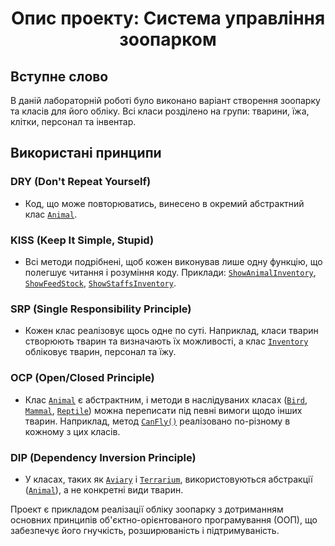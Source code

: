 <h1 align="center">Опис проекту: Система управління зоопарком</h1>

## Вступне слово
В даній лабораторній роботі було виконано варіант створення зоопарку та класів для його обліку. Всі класи розділено на групи: тварини, їжа, клітки, персонал та інвентар.

## Використані принципи

### DRY (Don't Repeat Yourself)
- Код, що може повторюватись, винесено в окремий абстрактний клас [`Animal`](https://github.com/Vanchik21/Design-Patterns/blob/main/Lab1/LibraryLab1/LibraryLab1/Animal.cs).

### KISS (Keep It Simple, Stupid)
- Всі методи подрібнені, щоб кожен виконував лише одну функцію, що полегшує читання і розуміння коду. Приклади: [`ShowAnimalInventory`](https://github.com/Vanchik21/Design-Patterns/blob/7011f1bcbb618439910320771f8488bd84cb75de/Lab1/LibraryLab1/LibraryLab1/Inventory.cs#L22C8-L29C10), [`ShowFeedStock`](https://github.com/Vanchik21/Design-Patterns/blob/7011f1bcbb618439910320771f8488bd84cb75de/Lab1/LibraryLab1/LibraryLab1/Inventory.cs#L36C1-L39C10), [`ShowStaffsInventory`](https://github.com/Vanchik21/Design-Patterns/blob/7011f1bcbb618439910320771f8488bd84cb75de/Lab1/LibraryLab1/LibraryLab1/Inventory.cs#L31C2-L34C10).

### SRP (Single Responsibility Principle)
- Кожен клас реалізовує щось одне по суті. Наприклад, класи тварин створюють тварин та визначають їх можливості, а клас [`Inventory`](https://github.com/Vanchik21/Design-Patterns/blob/main/Lab1/LibraryLab1/LibraryLab1/Inventory.cs) обліковує тварин, персонал та їжу.

### OCP (Open/Closed Principle)
- Клас [`Animal`](https://github.com/Vanchik21/Design-Patterns/blob/main/Lab1/LibraryLab1/LibraryLab1/Animal.cs) є абстрактним, і методи в наслідуваних класах ([`Bird`](https://github.com/Vanchik21/Design-Patterns/blob/main/Lab1/LibraryLab1/LibraryLab1/Bird.cs), [`Mammal`](https://github.com/Vanchik21/Design-Patterns/blob/main/Lab1/LibraryLab1/LibraryLab1/Mammal.cs), [`Reptile`](https://github.com/Vanchik21/Design-Patterns/blob/main/Lab1/LibraryLab1/LibraryLab1/Reptile.cs)) можна переписати під певні вимоги щодо інших тварин. Наприклад, метод [`CanFly()`](https://github.com/Vanchik21/Design-Patterns/blob/7011f1bcbb618439910320771f8488bd84cb75de/Lab1/LibraryLab1/LibraryLab1/Animal.cs#L20C8-L20C39) реалізовано по-різному в кожному з цих класів.

### DIP (Dependency Inversion Principle)
- У класах, таких як [`Aviary`](https://github.com/Vanchik21/Design-Patterns/blob/main/Lab1/LibraryLab1/LibraryLab1/Aviary.cs) і [`Terrarium`](https://github.com/Vanchik21/Design-Patterns/blob/main/Lab1/LibraryLab1/LibraryLab1/Terrarium.cs), використовуються абстракції ([`Animal`](https://github.com/Vanchik21/Design-Patterns/blob/main/Lab1/LibraryLab1/LibraryLab1/Animal.cs)), а не конкретні види тварин.

Проект є прикладом реалізації обліку зоопарку з дотриманням основних принципів об'єктно-орієнтованого програмування (ООП), що забезпечує його гнучкість, розширюваність і підтримуваність.
